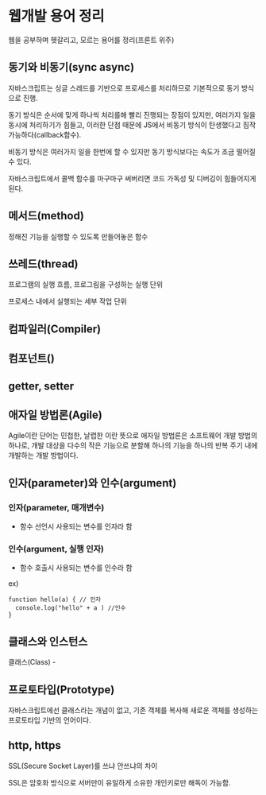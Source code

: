 # 웹개발 용어 정리

웹을 공부하며 헷갈리고, 모르는 용어를 정리(프론트 위주)


## 동기와 비동기(sync async)

자바스크립트는 싱글 스레드를 기반으로 프로세스를 처리하므로 기본적으로 동기 방식으로 진행.

동기 방식은 순서에 맞게 하나씩 처리를해 빨리 진행되는 장점이 있지만, 여러가지 일을 동시에 처리하기가 힘들고, 이러한 단점 때문에 JS에서 비동기 방식이 탄생했다고 짐작 가능하다(callback함수).

비동기 방식은 여러가지 일을 한번에 할 수 있지만 동기 방식보다는 속도가 조금 떨어질 수 있다.

자바스크립트에서 콜백 함수를 마구마구 써버리면 코드 가독성 및 디버깅이 힘들어지게 된다.


## 메서드(method)

정해진 기능을 실행할 수 있도록 만들어놓은 함수


## 쓰레드(thread)

프로그램의 실행 흐름, 프로그림을 구성하는 실행 단위

프로세스 내에서 실행되는 세부 작업 단위

## 컴파일러(Compiler)

## 컴포넌트()

## getter, setter

## 애자일 방법론(Agile)

Agile이란 단어는 민첩한, 날렵한 이란 뜻으로 애자일 방법론은 소프트웨어 개발 방법의 하나로, 개발 대상을 다수의 작은 기능으로 분할해 하나의 기능을 하나의 반복 주기 내에 개발하는 개발 방법이다.

## 인자(parameter)와 인수(argument)

### 인자(parameter, 매개변수)

- 함수 선언시 사용되는 변수를 인자라 함

### 인수(argument, 실행 인자)

- 함수 호출시 사용되는 변수를 인수라 함

ex)
```
function hello(a) { // 인자
  console.log("hello" + a ) //인수
}
```

## 클래스와 인스턴스

클래스(Class) - 

## 프로토타입(Prototype)

자바스크립트에선 클래스라는 개념이 없고, 기존 객체를 복사해 새로운 객체를 생성하는 프로토타입 기반의 언어이다.

## http, https

SSL(Secure Socket Layer)를 쓰냐 안쓰냐의 차이

SSL은 암호화 방식으로 서버만이 유일하게 소유한 개인키로만 해독이 가능함.